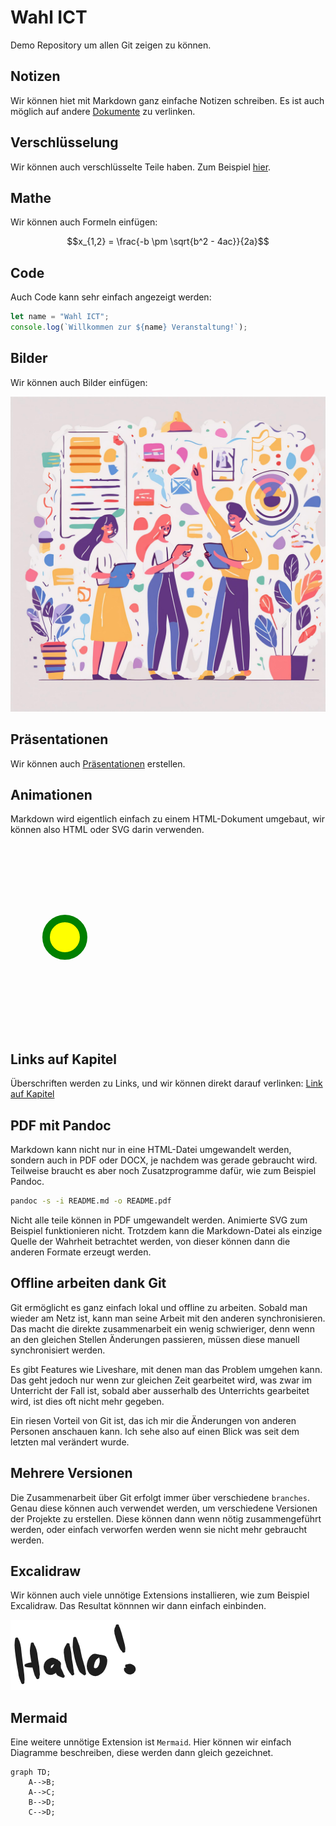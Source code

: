 # Wahl ICT

Demo Repository um allen Git zeigen zu können.

## Notizen

Wir können hiet mit Markdown ganz einfache Notizen schreiben. Es ist auch
möglich auf andere [Dokumente](link.md) zu verlinken.

## Verschlüsselung

Wir können auch verschlüsselte Teile haben. Zum Beispiel [hier](secret.md).

## Mathe

Wir können auch Formeln einfügen:

$$x_{1,2} = \frac{-b \pm \sqrt{b^2 - 4ac}}{2a}$$

## Code

Auch Code kann sehr einfach angezeigt werden:

```javascript
let name = "Wahl ICT";
console.log(`Willkommen zur ${name} Veranstaltung!`);
```

## Bilder

Wir können auch Bilder einfügen:

![Wahl ICT Logo](logo.jpg)

## Präsentationen

Wir können auch [Präsentationen](pres/intro.md) erstellen.

## Animationen

Markdown wird eigentlich einfach zu einem HTML-Dokument umgebaut, wir können
also HTML oder SVG darin verwenden.

<svg width="300" height="300" viewBox="0 0 100 100">
    <circle cx="50" cy="50" r="10" stroke="green" stroke-width="4" fill="yellow">
        <animate values="10;90;10" dur="1s" repeatCount="indefinite" attributeName="cx">
    </circle>
</svg>

## Links auf Kapitel

Überschriften werden zu Links, und wir können direkt darauf verlinken:
[Link auf Kapitel](#notizen)

## PDF mit Pandoc

Markdown kann nicht nur in eine HTML-Datei umgewandelt werden, sondern auch in
PDF oder DOCX, je nachdem was gerade gebraucht wird. Teilweise braucht es aber
noch Zusatzprogramme dafür, wie zum Beispiel Pandoc.

```bash
pandoc -s -i README.md -o README.pdf
```

Nicht alle teile können in PDF umgewandelt werden. Animierte SVG zum Beispiel
funktionieren nicht. Trotzdem kann die Markdown-Datei als einzige Quelle der
Wahrheit betrachtet werden, von dieser können dann die anderen Formate erzeugt
werden.

## Offline arbeiten dank Git

Git ermöglicht es ganz einfach lokal und offline zu arbeiten. Sobald man wieder
am Netz ist, kann man seine Arbeit mit den anderen synchronisieren. Das macht
die direkte zusammenarbeit ein wenig schwieriger, denn wenn an den gleichen
Stellen Änderungen passieren, müssen diese manuell synchronisiert werden.

Es gibt Features wie Liveshare, mit denen man das Problem umgehen kann. Das geht
jedoch nur wenn zur gleichen Zeit gearbeitet wird, was zwar im Unterricht der
Fall ist, sobald aber ausserhalb des Unterrichts gearbeitet wird, ist dies oft
nicht mehr gegeben.

Ein riesen Vorteil von Git ist, das ich mir die Änderungen von anderen Personen
anschauen kann. Ich sehe also auf einen Blick was seit dem letzten mal verändert
wurde.

## Mehrere Versionen

Die Zusammenarbeit über Git erfolgt immer über verschiedene `branches`. Genau
diese können auch verwendet werden, um verschiedene Versionen der Projekte zu
erstellen. Diese können dann wenn nötig zusammengeführt werden, oder einfach
verworfen werden wenn sie nicht mehr gebraucht werden.

## Excalidraw

Wir können auch viele unnötige Extensions installieren, wie zum Beispiel
Excalidraw. Das Resultat könnnen wir dann einfach einbinden.

![Excalidraw](board.excalidraw.png)

## Mermaid

Eine weitere unnötige Extension ist `Mermaid`. Hier können wir einfach Diagramme
beschreiben, diese werden dann gleich gezeichnet.

```mermaid
graph TD;
    A-->B;
    A-->C;
    B-->D;
    C-->D;
```
